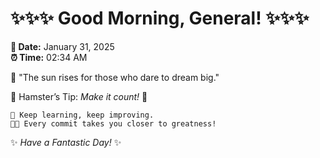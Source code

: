 # ✨✨✨ Good Morning, General! ✨✨✨

**📅 Date:** January 31, 2025  
**⏰ Time:** 02:34 AM  

🌅 "The sun rises for those who dare to dream big."  

🐹 Hamster’s Tip: _Make it count!_ 💪  

```
🚀 Keep learning, keep improving.  
🧑‍💻 Every commit takes you closer to greatness!  
```

✨ *Have a Fantastic Day!* ✨  
